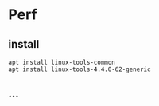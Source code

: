 # Perf

## install

```
apt install linux-tools-common
apt install linux-tools-4.4.0-62-generic
```

## ...
